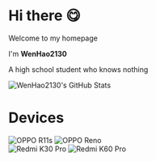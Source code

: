 # Hi there 😋  

Welcome to my homepage  

I'm **WenHao2130**  

A high school student who knows nothing  

![WenHao2130's GitHub Stats](https://github-readme-stats.vercel.app/api?username=WenHao2130&show_icons=true&theme=light)  

# Devices  

![OPPO R11s](https://img.shields.io/badge/-OPPO%20R11s-darkgreen?style=for-the-badge)
![OPPO Reno](https://img.shields.io/badge/-OPPO%20Reno-darkgreen?style=for-the-badge)  
![Redmi K30 Pro](https://img.shields.io/badge/-Redmi%20K30%20Pro-orange?style=for-the-badge)
![Redmi K60 Pro](https://img.shields.io/badge/-Redmi%20K60%20Pro-orange?style=for-the-badge)
